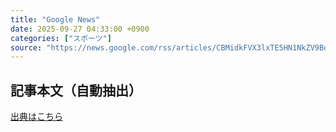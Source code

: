 ```yaml
---
title: "Google News"
date: 2025-09-27 04:33:00 +0900
categories: ["スポーツ"]
source: "https://news.google.com/rss/articles/CBMidkFVX3lxTE5HN1NkZV9BdjB2NklIanBvMFFqZEpCb0hsUENRT0lWN3Z3eHNSNUhJakh4TFdZclhpeHpoR25NTmtSZkRwMEpQdk5IZWY2S1RWU2JMNmFtOEpxajIzSG5JUDNxaUdWU2ItMEx1Q016bzZGU0E3eGc?oc=5"
---
```


## 記事本文（自動抽出）
<body class="y0K44d EA71Tc" id="readabilityBody"></body>

[出典はこちら](https://news.google.com/rss/articles/CBMidkFVX3lxTE5HN1NkZV9BdjB2NklIanBvMFFqZEpCb0hsUENRT0lWN3Z3eHNSNUhJakh4TFdZclhpeHpoR25NTmtSZkRwMEpQdk5IZWY2S1RWU2JMNmFtOEpxajIzSG5JUDNxaUdWU2ItMEx1Q016bzZGU0E3eGc?oc=5)
